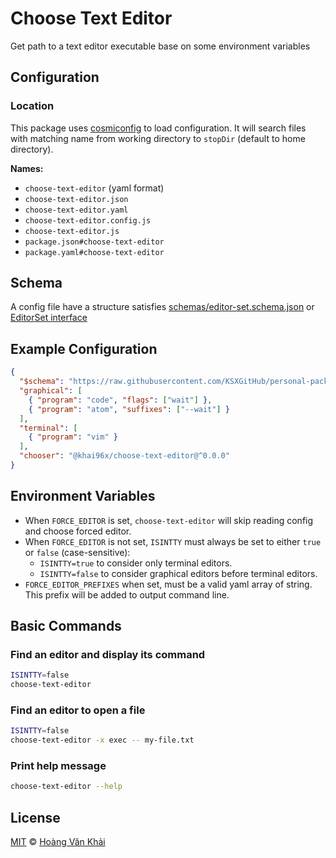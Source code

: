 # Choose Text Editor

Get path to a text editor executable base on some environment variables

## Configuration

### Location

This package uses [cosmiconfig](https://github.com/davidtheclark/cosmiconfig) to load configuration. It will search files with matching name from working directory to `stopDir` (default to home directory).

**Names:**

- `choose-text-editor` (yaml format)
- `choose-text-editor.json`
- `choose-text-editor.yaml`
- `choose-text-editor.config.js`
- `choose-text-editor.js`
- `package.json#choose-text-editor`
- `package.yaml#choose-text-editor`

## Schema

A config file have a structure satisfies [schemas/editor-set.schema.json](https://raw.githubusercontent.com/KSXGitHub/personal-packages/%40khai96x/choose-text-editor/0.0.0/packages/choose-text-editor/schemas/editor-set.schema.json) or [EditorSet interface](https://github.com/KSXGitHub/personal-packages/blob/%40khai96x/choose-text-editor/0.0.0/packages/choose-text-editor/lib/editors.ts#L1-L5)

## Example Configuration

```json
{
  "$schema": "https://raw.githubusercontent.com/KSXGitHub/personal-packages/%40khai96x/choose-text-editor/0.0.0/packages/choose-text-editor/schemas/editor-set.schema.json#",
  "graphical": [
    { "program": "code", "flags": ["wait"] },
    { "program": "atom", "suffixes": ["--wait"] }
  ],
  "terminal": [
    { "program": "vim" }
  ],
  "chooser": "@khai96x/choose-text-editor@^0.0.0"
}
```

## Environment Variables

* When `FORCE_EDITOR` is set, `choose-text-editor` will skip reading config and choose forced editor.
* When `FORCE_EDITOR` is not set, `ISINTTY` must always be set to either `true` or `false` (case-sensitive):
  - `ISINTTY=true` to consider only terminal editors.
  - `ISINTTY=false` to consider graphical editors before terminal editors.
* `FORCE_EDITOR_PREFIXES` when set, must be a valid yaml array of string. This prefix will be added to output command line.

## Basic Commands

### Find an editor and display its command

```sh
ISINTTY=false
choose-text-editor
```

### Find an editor to open a file

```sh
ISINTTY=false
choose-text-editor -x exec -- my-file.txt
```

### Print help message

```sh
choose-text-editor --help
```

## License

[MIT](https://git.io/fj9XO) © [Hoàng Văn Khải](https://github.com/KSXGitHub)
